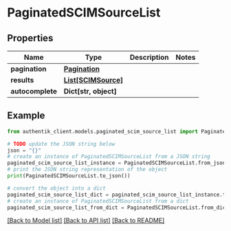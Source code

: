 # PaginatedSCIMSourceList


## Properties

Name | Type | Description | Notes
------------ | ------------- | ------------- | -------------
**pagination** | [**Pagination**](Pagination.md) |  | 
**results** | [**List[SCIMSource]**](SCIMSource.md) |  | 
**autocomplete** | **Dict[str, object]** |  | 

## Example

```python
from authentik_client.models.paginated_scim_source_list import PaginatedSCIMSourceList

# TODO update the JSON string below
json = "{}"
# create an instance of PaginatedSCIMSourceList from a JSON string
paginated_scim_source_list_instance = PaginatedSCIMSourceList.from_json(json)
# print the JSON string representation of the object
print(PaginatedSCIMSourceList.to_json())

# convert the object into a dict
paginated_scim_source_list_dict = paginated_scim_source_list_instance.to_dict()
# create an instance of PaginatedSCIMSourceList from a dict
paginated_scim_source_list_from_dict = PaginatedSCIMSourceList.from_dict(paginated_scim_source_list_dict)
```
[[Back to Model list]](../README.md#documentation-for-models) [[Back to API list]](../README.md#documentation-for-api-endpoints) [[Back to README]](../README.md)


